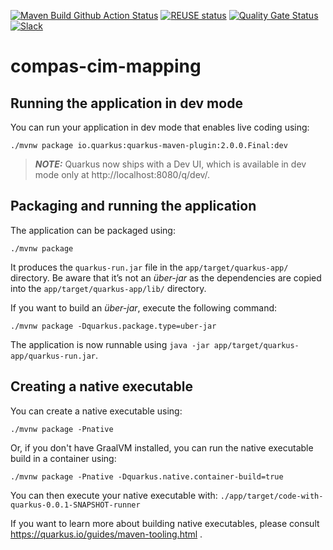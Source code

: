 <!--
SPDX-FileCopyrightText: 2021 Alliander N.V.

SPDX-License-Identifier: Apache-2.0
-->

[![Maven Build Github Action Status](<https://img.shields.io/github/workflow/status/com-pas/compas-cim-mapping/Maven%20Build?logo=GitHub>)](https://github.com/com-pas/compas-cim-mapping/actions?query=workflow%3A%22Maven+Build%22)
[![REUSE status](https://api.reuse.software/badge/github.com/com-pas/compas-cim-mapping)](https://api.reuse.software/info/github.com/com-pas/compas-cim-mapping)
[![Quality Gate Status](https://sonarcloud.io/api/project_badges/measure?project=com-pas_compas-cim-mapping&metric=alert_status)](https://sonarcloud.io/dashboard?id=com-pas_compas-cim-mapping)
[![Slack](public/LFEnergy-slack.svg)](http://lfenergy.slack.com/)

# compas-cim-mapping


## Running the application in dev mode

You can run your application in dev mode that enables live coding using:

```shell script
./mvnw package io.quarkus:quarkus-maven-plugin:2.0.0.Final:dev
```

> **_NOTE:_**  Quarkus now ships with a Dev UI, which is available in dev mode only at http://localhost:8080/q/dev/.

## Packaging and running the application

The application can be packaged using:

```shell script
./mvnw package
```

It produces the `quarkus-run.jar` file in the `app/target/quarkus-app/` directory. Be aware that it’s not an _über-jar_ as
the dependencies are copied into the `app/target/quarkus-app/lib/` directory.

If you want to build an _über-jar_, execute the following command:

```shell script
./mvnw package -Dquarkus.package.type=uber-jar
```

The application is now runnable using `java -jar app/target/quarkus-app/quarkus-run.jar`.

## Creating a native executable

You can create a native executable using:

```shell script
./mvnw package -Pnative
```

Or, if you don't have GraalVM installed, you can run the native executable build in a container using:

```shell script
./mvnw package -Pnative -Dquarkus.native.container-build=true
```

You can then execute your native executable with: `./app/target/code-with-quarkus-0.0.1-SNAPSHOT-runner`

If you want to learn more about building native executables, please consult https://quarkus.io/guides/maven-tooling.html
.
